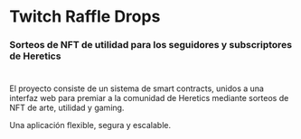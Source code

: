 # Twitch Raffle Drops
### Sorteos de NFT de utilidad para los seguidores y subscriptores de Heretics
#
El proyecto consiste de un sistema de smart contracts, unidos a una interfaz web para premiar a la comunidad de Heretics mediante sorteos de NFT de arte, utilidad y gaming.

Una aplicación flexible, segura y escalable.



